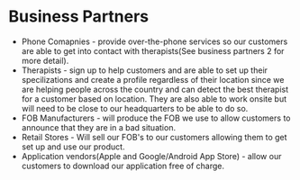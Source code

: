 <h1>Business Partners</h1>

<ul>
  <li>Phone Comapnies - provide over-the-phone services so our customers are able to get into contact with therapists(See business partners 2 for more detail).</li>
  
  <li>Therapists - sign up to help customers and are able to set up their specilizations and create a profile regardless of 
      their location since we are helping people across the country and can detect the best therapist for a customer based on location. 
      They are also able to work onsite but will need to be close to our headquarters to be able to do so.</li>
  
  <li>FOB Manufacturers - will produce the FOB we use to allow customers to announce that they are in a bad situation.</li>
  
  <li>Retail Stores - Will sell our FOB's to our customers allowing them to get set up and use our product.</li>
  
  <li>Application vendors(Apple and Google/Android App Store) - allow our customers to download our application free of charge.</li>
</ul>
